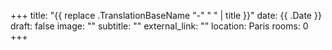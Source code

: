 +++
title: "{{ replace .TranslationBaseName "-" " " | title }}"
date: {{ .Date }}
draft: false
image: ""
subtitle: ""
external_link: ""
location: Paris
rooms: 0
+++


